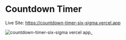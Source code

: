# Countdown Timer

Live Site: https://countdown-timer-six-sigma.vercel.app

![countdown-timer-six-sigma vercel app_](https://github.com/PavitarSharma/countdown-timer/assets/76960865/32b66003-74d5-4158-8145-ca92112d4e24)



